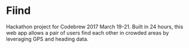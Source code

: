 <h1>Fiind</h1>
<p>Hackathon project for Codebrew 2017 March 19-21. Built in 24 hours, this web app allows a pair of users find each other in crowded areas by leveraging GPS and heading data.</p>
